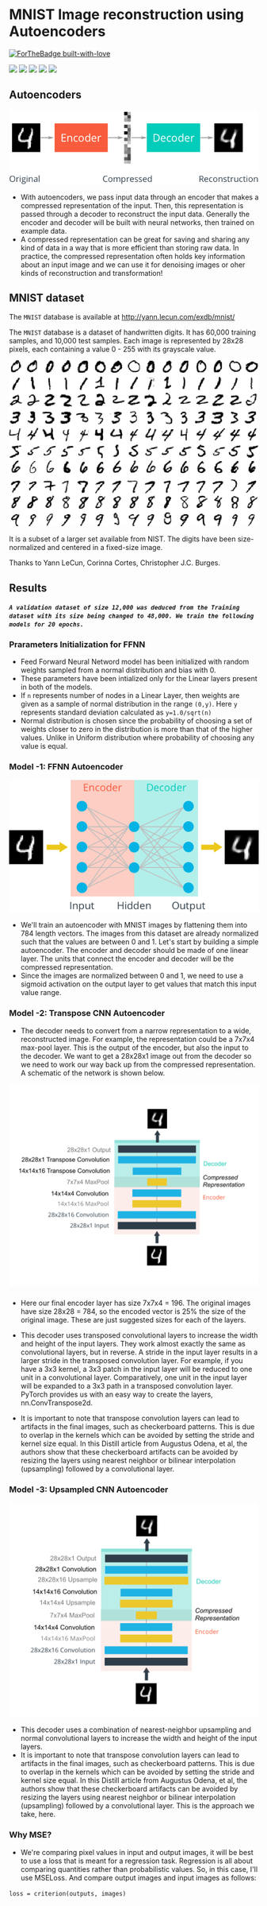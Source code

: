 # MNIST Image reconstruction using Autoencoders
[![ForTheBadge built-with-love](http://ForTheBadge.com/images/badges/built-with-love.svg)](https://github.com/NvsYashwanth)

![](https://badgen.net/badge/Code/Python/blue?icon=https://simpleicons.org/icons/python.svg&labelColor=cyan&label)        ![](https://badgen.net/badge/Library/Pytorch/blue?icon=https://simpleicons.org/icons/pytorch.svg&labelColor=cyan&label)       ![](https://badgen.net/badge/Tools/pandas/blue?icon=https://simpleicons.org/icons/pandas.svg&labelColor=cyan&label)       ![](https://badgen.net/badge/Tools/numpy/blue?icon=https://upload.wikimedia.org/wikipedia/commons/1/1a/NumPy_logo.svg&labelColor=cyan&label)        ![](https://badgen.net/badge/Tools/matplotlib/blue?icon=https://upload.wikimedia.org/wikipedia/en/5/56/Matplotlib_logo.svg&labelColor=cyan&label)
## Autoencoders
![](https://github.com/NvsYashwanth/MNIST-Autoecncoder/blob/master/assets/autoencoder.png)
* With autoencoders, we pass input data through an encoder that makes a compressed representation of the input. Then, this representation is passed through a decoder to reconstruct the input data. Generally the encoder and decoder will be built with neural networks, then trained on example data.
* A compressed representation can be great for saving and sharing any kind of data in a way that is more efficient than storing raw data. In practice, the compressed representation often holds key information about an input image and we can use it for denoising images or oher kinds of reconstruction and transformation!

## MNIST dataset

The `MNIST` database is available at http://yann.lecun.com/exdb/mnist/

The `MNIST` database is a dataset of handwritten digits. It has 60,000 training
samples, and 10,000 test samples. Each image is represented by 28x28 pixels, each
containing a value 0 - 255 with its grayscale value.

<p align='left'>
<img src ='https://github.com/NvsYashwanth/MNIST-Handwritten-Digits-Recognition/blob/master/images/samples.png'>
</p>

It is a subset of a larger set available from NIST.
The digits have been size-normalized and centered in a fixed-size image.

Thanks to Yann LeCun, Corinna Cortes, Christopher J.C. Burges.


## Results
***`A validation dataset of size 12,000 was deduced from the Training dataset with its size being changed to 48,000. We train the following models for 20 epochs.`***

### Prarameters Initialization for FFNN
* Feed Forward Neural Netword model has been initialized with random weights sampled from a normal distribution and bias with 0.
* These parameters have been intialized only for the Linear layers present in both of the models.
* If `n` represents number of nodes in a Linear Layer, then weights are given as a sample of normal distribution in the range `(0,y)`. Here `y` represents standard deviation calculated as `y=1.0/sqrt(n)`
* Normal distribution is chosen since the probability of choosing a set of weights closer to zero in the distribution is more than that of the higher values. Unlike in Uniform distribution where probability of choosing any value is equal.

### Model -1: FFNN Autoencoder
<p align='center'>
<img src ='https://github.com/NvsYashwanth/MNIST-Autoecncoder/blob/master/assets/simple_autoencoder.png'>
</p>

* We'll train an autoencoder with MNIST images by flattening them into 784 length vectors. The images from this dataset are already normalized such that the values are between 0 and 1. Let's start by building a simple autoencoder. The encoder and decoder should be made of one linear layer. The units that connect the encoder and decoder will be the compressed representation.
* Since the images are normalized between 0 and 1, we need to use a sigmoid activation on the output layer to get values that match this input value range.

### Model -2: Transpose CNN Autoencoder
* The decoder needs to convert from a narrow representation to a wide, reconstructed image. For example, the representation could be a 7x7x4 max-pool layer. This is the output of the encoder, but also the input to the decoder. We want to get a 28x28x1 image out from the decoder so we need to work our way back up from the compressed representation. A schematic of the network is shown below.

<p align='center'>
<img src ='https://github.com/NvsYashwanth/MNIST-Autoecncoder/blob/master/assets/tran_conv.png'>
</p>

* Here our final encoder layer has size 7x7x4 = 196. The original images have size 28x28 = 784, so the encoded vector is 25% the size of the original image. These are just suggested sizes for each of the layers.

* This decoder uses transposed convolutional layers to increase the width and height of the input layers. They work almost exactly the same as convolutional layers, but in reverse. A stride in the input layer results in a larger stride in the transposed convolution layer. For example, if you have a 3x3 kernel, a 3x3 patch in the input layer will be reduced to one unit in a convolutional layer. Comparatively, one unit in the input layer will be expanded to a 3x3 path in a transposed convolution layer. PyTorch provides us with an easy way to create the layers, nn.ConvTranspose2d.
* It is important to note that transpose convolution layers can lead to artifacts in the final images, such as checkerboard patterns. This is due to overlap in the kernels which can be avoided by setting the stride and kernel size equal. In this Distill article from Augustus Odena, et al, the authors show that these checkerboard artifacts can be avoided by resizing the layers using nearest neighbor or bilinear interpolation (upsampling) followed by a convolutional layer.

### Model -3: Upsampled CNN Autoencoder
<p align='center'>
<img src ='https://github.com/NvsYashwanth/MNIST-Autoecncoder/blob/master/assets/up_conv.png'>
</p>

* This decoder uses a combination of nearest-neighbor upsampling and normal convolutional layers to increase the width and height of the input layers.
* It is important to note that transpose convolution layers can lead to artifacts in the final images, such as checkerboard patterns. This is due to overlap in the kernels which can be avoided by setting the stride and kernel size equal. In this Distill article from Augustus Odena, et al, the authors show that these checkerboard artifacts can be avoided by resizing the layers using nearest neighbor or bilinear interpolation (upsampling) followed by a convolutional layer. This is the approach we take, here.

### Why MSE?
* We're comparing pixel values in input and output images, it will be best to use a loss that is meant for a regression task. Regression is all about comparing quantities rather than probabilistic values. So, in this case, I'll use MSELoss. And compare output images and input images as follows:

```loss = criterion(outputs, images)```
